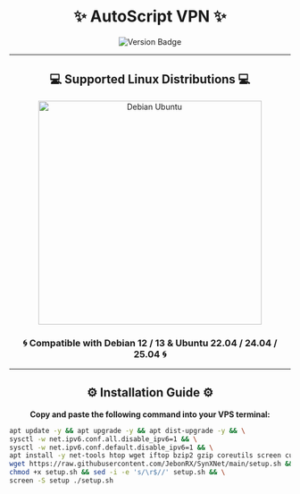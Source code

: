 <h1 align="center">✨ AutoScript VPN ✨</h1>
<p align="center">
  <img src="https://img.shields.io/badge/Version-Stable-purple.svg" alt="Version Badge">
</p>

---

<h2 align="center">💻 Supported Linux Distributions 💻</h2>

<p align="center">
  <img src="https://d33wubrfki0l68.cloudfront.net/5911c43be3b1da526ed609e9c55783d9d0f6b066/9858b/assets/img/debian-ubuntu-hover.png" width="400" alt="Debian Ubuntu">
</p>

<h3 align="center">🌀 Compatible with Debian 12 / 13 & Ubuntu 22.04 / 24.04 / 25.04 🌀</h3>

---

<h2 align="center">⚙️ Installation Guide ⚙️</h2>

<p align="center"><b>Copy and paste the following command into your VPS terminal:</b></p>

```bash
apt update -y && apt upgrade -y && apt dist-upgrade -y && \
sysctl -w net.ipv6.conf.all.disable_ipv6=1 && \
sysctl -w net.ipv6.conf.default.disable_ipv6=1 && \
apt install -y net-tools htop wget iftop bzip2 gzip coreutils screen curl && \
wget https://raw.githubusercontent.com/JebonRX/SynXNet/main/setup.sh && \
chmod +x setup.sh && sed -i -e 's/\r$//' setup.sh && \
screen -S setup ./setup.sh
